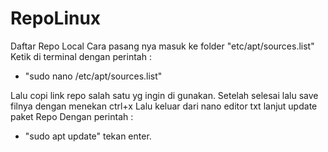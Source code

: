 # RepoLinux
Daftar Repo Local
Cara pasang nya masuk ke folder "etc/apt/sources.list"
Ketik di terminal dengan perintah : 
*  "sudo nano /etc/apt/sources.list"

Lalu copi link repo salah satu yg ingin di gunakan.
 Setelah selesai lalu save filnya dengan menekan ctrl+x
Lalu keluar dari nano editor txt lanjut update paket Repo
Dengan perintah : 

*  "sudo apt update" 
tekan enter.
